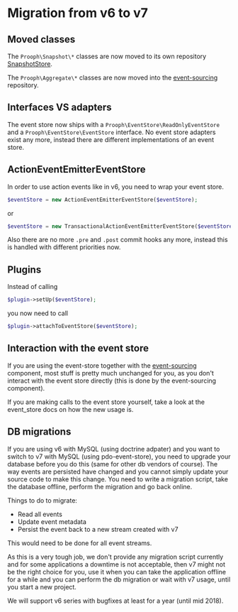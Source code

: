 # Migration from v6 to v7

## Moved classes

The `Prooph\Snapshot\*` classes are now moved to its own repository [SnapshotStore](https://github.com/prooph/snapshot-store).

The `Prooph\Aggregate\*` classes are now moved into the [event-sourcing](https://github.com/prooph/event-sourcing/) repository.

## Interfaces VS adapters

The event store now ships with a `Prooph\EventStore\ReadOnlyEventStore` and a `Prooph\EventStore\EventStore` interface.
No event store adapters exist any more, instead there are different implementations of an event store.

## ActionEventEmitterEventStore

In order to use action events like in v6, you need to wrap your event store.

```php
$eventStore = new ActionEventEmitterEventStore($eventStore);
```

or

```php
$eventStore = new TransactionalActionEventEmitterEventStore($eventStore);
```

Also there are no more `.pre` and `.post` commit hooks any more, instead this is handled with different priorities now.

## Plugins

Instead of calling

```php
$plugin->setUp($eventStore);
```

you now need to call

```php
$plugin->attachToEventStore($eventStore);
```

## Interaction with the event store

If you are using the event-store together with the [event-sourcing](https://github.com/prooph/event-sourcing/) component,
most stuff is pretty much unchanged for you, as you don't interact with the event store directly (this is done by the
event-sourcing component).

If you are making calls to the event store yourself, take a look at the event_store docs on how the new usage is.

## DB migrations

If you are using v6 with MySQL (using doctrine adpater) and you want to switch to v7 with MySQL (using pdo-event-store),
you need to upgrade your database before you do this (same for other db vendors of course). The way events are
persisted have changed and you cannot simply update your source code to make this change. You need to write a migration
script, take the database offline, perform the migration and go back online.

Things to do to migrate:
- Read all events
- Update event metadata
- Persist the event back to a new stream created with v7

This would need to be done for all event streams.

As this is a very tough job, we don't provide any migration script currently and for some applications a downtime is not
acceptable, then v7 might not be the right choice for you, use it when you can take the application offline for a while
and you can perform the db migration or wait with v7 usage, until you start a new project.

We will support v6 series with bugfixes at least for a year (until mid 2018).
